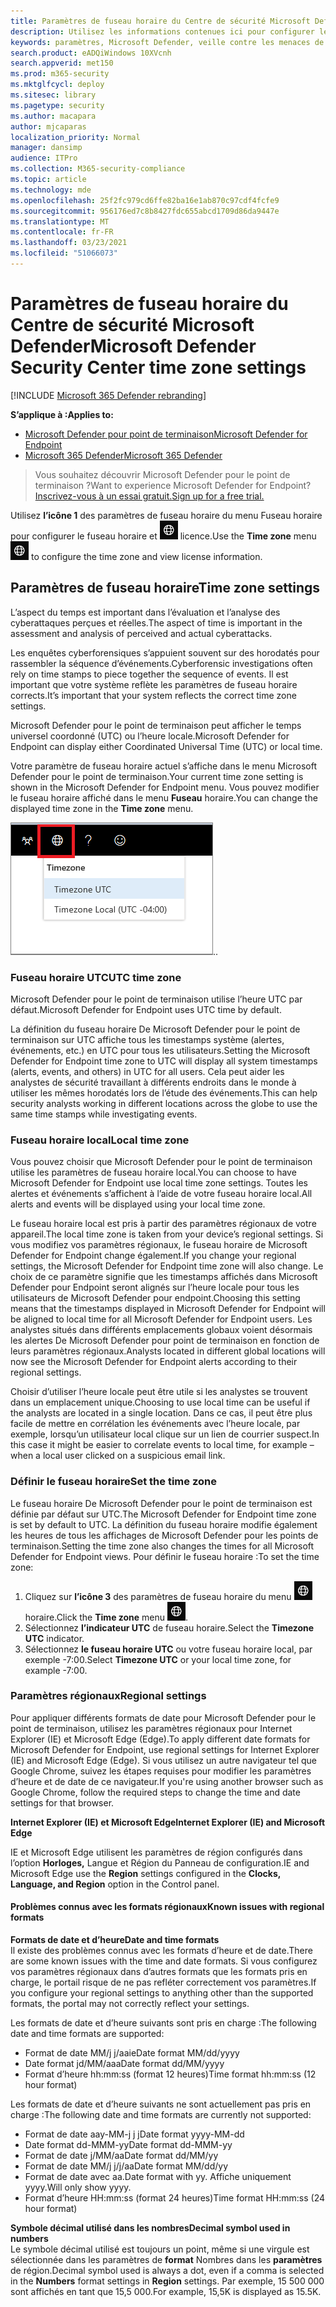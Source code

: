 ```yaml
---
title: Paramètres de fuseau horaire du Centre de sécurité Microsoft Defender
description: Utilisez les informations contenues ici pour configurer les paramètres de fuseau horaire du Centre de sécurité Microsoft Defender et afficher les informations de licence.
keywords: paramètres, Microsoft Defender, veille contre les menaces de cybersécurité, protection avancée contre les menaces, fuseau horaire, utc, heure locale, licence
search.product: eADQiWindows 10XVcnh
search.appverid: met150
ms.prod: m365-security
ms.mktglfcycl: deploy
ms.sitesec: library
ms.pagetype: security
ms.author: macapara
author: mjcaparas
localization_priority: Normal
manager: dansimp
audience: ITPro
ms.collection: M365-security-compliance
ms.topic: article
ms.technology: mde
ms.openlocfilehash: 25f2fc979cd6ffe82ba16e1ab870c97cdf4fcfe9
ms.sourcegitcommit: 956176ed7c8b8427fdc655abcd1709d86da9447e
ms.translationtype: MT
ms.contentlocale: fr-FR
ms.lasthandoff: 03/23/2021
ms.locfileid: "51066073"
---
```

# <a name="microsoft-defender-security-center-time-zone-settings"></a><span data-ttu-id="b35cb-104">Paramètres de fuseau horaire du Centre de sécurité Microsoft Defender</span><span class="sxs-lookup"><span data-stu-id="b35cb-104">Microsoft Defender Security Center time zone settings</span></span>

[!INCLUDE [Microsoft 365 Defender rebranding](../../includes/microsoft-defender.md)]

<span data-ttu-id="b35cb-105">**S’applique à :**</span><span class="sxs-lookup"><span data-stu-id="b35cb-105">**Applies to:**</span></span>
- [<span data-ttu-id="b35cb-106">Microsoft Defender pour point de terminaison</span><span class="sxs-lookup"><span data-stu-id="b35cb-106">Microsoft Defender for Endpoint</span></span>](https://go.microsoft.com/fwlink/p/?linkid=2146631)
- [<span data-ttu-id="b35cb-107">Microsoft 365 Defender</span><span class="sxs-lookup"><span data-stu-id="b35cb-107">Microsoft 365 Defender</span></span>](https://go.microsoft.com/fwlink/?linkid=2118804)




><span data-ttu-id="b35cb-108">Vous souhaitez découvrir Microsoft Defender pour le point de terminaison ?</span><span class="sxs-lookup"><span data-stu-id="b35cb-108">Want to experience Microsoft Defender for Endpoint?</span></span> [<span data-ttu-id="b35cb-109">Inscrivez-vous à un essai gratuit.</span><span class="sxs-lookup"><span data-stu-id="b35cb-109">Sign up for a free trial.</span></span>](https://www.microsoft.com/microsoft-365/windows/microsoft-defender-atp?ocid=docs-wdatp-settings-abovefoldlink)

<span data-ttu-id="b35cb-110">Utilisez **l’icône 1** des paramètres de fuseau horaire du menu Fuseau horaire pour configurer le fuseau horaire et ![ afficher les informations de ](images/atp-time-zone.png) licence.</span><span class="sxs-lookup"><span data-stu-id="b35cb-110">Use the **Time zone** menu ![Time zone settings icon1](images/atp-time-zone.png) to configure the time zone and view license information.</span></span>

## <a name="time-zone-settings"></a><span data-ttu-id="b35cb-111">Paramètres de fuseau horaire</span><span class="sxs-lookup"><span data-stu-id="b35cb-111">Time zone settings</span></span>
<span data-ttu-id="b35cb-112">L’aspect du temps est important dans l’évaluation et l’analyse des cyberattaques perçues et réelles.</span><span class="sxs-lookup"><span data-stu-id="b35cb-112">The aspect of time is important in the assessment and analysis of perceived and actual cyberattacks.</span></span>

<span data-ttu-id="b35cb-113">Les enquêtes cyberforensiques s’appuient souvent sur des horodatés pour rassembler la séquence d’événements.</span><span class="sxs-lookup"><span data-stu-id="b35cb-113">Cyberforensic investigations often rely on time stamps to piece together the sequence of events.</span></span> <span data-ttu-id="b35cb-114">Il est important que votre système reflète les paramètres de fuseau horaire corrects.</span><span class="sxs-lookup"><span data-stu-id="b35cb-114">It’s important that your system reflects the correct time zone settings.</span></span>

<span data-ttu-id="b35cb-115">Microsoft Defender pour le point de terminaison peut afficher le temps universel coordonné (UTC) ou l’heure locale.</span><span class="sxs-lookup"><span data-stu-id="b35cb-115">Microsoft Defender for Endpoint can display either Coordinated Universal Time (UTC) or local time.</span></span>

<span data-ttu-id="b35cb-116">Votre paramètre de fuseau horaire actuel s’affiche dans le menu Microsoft Defender pour le point de terminaison.</span><span class="sxs-lookup"><span data-stu-id="b35cb-116">Your current time zone setting is shown in the Microsoft Defender for Endpoint menu.</span></span> <span data-ttu-id="b35cb-117">Vous pouvez modifier le fuseau horaire affiché dans le menu **Fuseau** horaire.</span><span class="sxs-lookup"><span data-stu-id="b35cb-117">You can change the displayed time zone in the **Time zone** menu.</span></span>

![Paramètres de fuseau horaire icône2](images/atp-time-zone-menu.png)<span data-ttu-id="b35cb-119">.</span><span class="sxs-lookup"><span data-stu-id="b35cb-119">.</span></span>

### <a name="utc-time-zone"></a><span data-ttu-id="b35cb-120">Fuseau horaire UTC</span><span class="sxs-lookup"><span data-stu-id="b35cb-120">UTC time zone</span></span>
<span data-ttu-id="b35cb-121">Microsoft Defender pour le point de terminaison utilise l’heure UTC par défaut.</span><span class="sxs-lookup"><span data-stu-id="b35cb-121">Microsoft Defender for Endpoint uses UTC time by default.</span></span>

<span data-ttu-id="b35cb-122">La définition du fuseau horaire De Microsoft Defender pour le point de terminaison sur UTC affiche tous les timestamps système (alertes, événements, etc.) en UTC pour tous les utilisateurs.</span><span class="sxs-lookup"><span data-stu-id="b35cb-122">Setting the Microsoft Defender for Endpoint time zone to UTC will display all system timestamps (alerts, events, and others) in UTC for all users.</span></span> <span data-ttu-id="b35cb-123">Cela peut aider les analystes de sécurité travaillant à différents endroits dans le monde à utiliser les mêmes horodatés lors de l’étude des événements.</span><span class="sxs-lookup"><span data-stu-id="b35cb-123">This can help security analysts working in different locations across the globe to use the same time stamps while investigating events.</span></span>

### <a name="local-time-zone"></a><span data-ttu-id="b35cb-124">Fuseau horaire local</span><span class="sxs-lookup"><span data-stu-id="b35cb-124">Local time zone</span></span>
<span data-ttu-id="b35cb-125">Vous pouvez choisir que Microsoft Defender pour le point de terminaison utilise les paramètres de fuseau horaire local.</span><span class="sxs-lookup"><span data-stu-id="b35cb-125">You can choose to have Microsoft Defender for Endpoint use local time zone settings.</span></span> <span data-ttu-id="b35cb-126">Toutes les alertes et événements s’affichent à l’aide de votre fuseau horaire local.</span><span class="sxs-lookup"><span data-stu-id="b35cb-126">All alerts and events will be displayed using your local time zone.</span></span>

<span data-ttu-id="b35cb-127">Le fuseau horaire local est pris à partir des paramètres régionaux de votre appareil.</span><span class="sxs-lookup"><span data-stu-id="b35cb-127">The local time zone is taken from your device’s regional settings.</span></span> <span data-ttu-id="b35cb-128">Si vous modifiez vos paramètres régionaux, le fuseau horaire de Microsoft Defender for Endpoint change également.</span><span class="sxs-lookup"><span data-stu-id="b35cb-128">If you change your regional settings, the Microsoft Defender for Endpoint time zone will also change.</span></span> <span data-ttu-id="b35cb-129">Le choix de ce paramètre signifie que les timestamps affichés dans Microsoft Defender pour Endpoint seront alignés sur l’heure locale pour tous les utilisateurs de Microsoft Defender pour endpoint.</span><span class="sxs-lookup"><span data-stu-id="b35cb-129">Choosing this setting means that the timestamps displayed in Microsoft Defender for Endpoint will be aligned to local time for all Microsoft Defender for Endpoint users.</span></span> <span data-ttu-id="b35cb-130">Les analystes situés dans différents emplacements globaux voient désormais les alertes De Microsoft Defender pour point de terminaison en fonction de leurs paramètres régionaux.</span><span class="sxs-lookup"><span data-stu-id="b35cb-130">Analysts located in different global locations will now see the Microsoft Defender for Endpoint alerts according to their regional settings.</span></span>

<span data-ttu-id="b35cb-131">Choisir d’utiliser l’heure locale peut être utile si les analystes se trouvent dans un emplacement unique.</span><span class="sxs-lookup"><span data-stu-id="b35cb-131">Choosing to use local time can be useful if the analysts are located in a single location.</span></span> <span data-ttu-id="b35cb-132">Dans ce cas, il peut être plus facile de mettre en corrélation les événements avec l’heure locale, par exemple, lorsqu’un utilisateur local clique sur un lien de courrier suspect.</span><span class="sxs-lookup"><span data-stu-id="b35cb-132">In this case it might be easier to correlate events to local time, for example – when a local user clicked on a suspicious email link.</span></span>

### <a name="set-the-time-zone"></a><span data-ttu-id="b35cb-133">Définir le fuseau horaire</span><span class="sxs-lookup"><span data-stu-id="b35cb-133">Set the time zone</span></span>
<span data-ttu-id="b35cb-134">Le fuseau horaire De Microsoft Defender pour le point de terminaison est définie par défaut sur UTC.</span><span class="sxs-lookup"><span data-stu-id="b35cb-134">The Microsoft Defender for Endpoint time zone is set by default to UTC.</span></span>
<span data-ttu-id="b35cb-135">La définition du fuseau horaire modifie également les heures de tous les affichages de Microsoft Defender pour les points de terminaison.</span><span class="sxs-lookup"><span data-stu-id="b35cb-135">Setting the time zone also changes the times for all Microsoft Defender for Endpoint views.</span></span>
<span data-ttu-id="b35cb-136">Pour définir le fuseau horaire :</span><span class="sxs-lookup"><span data-stu-id="b35cb-136">To set the time zone:</span></span>

1. <span data-ttu-id="b35cb-137">Cliquez sur **l’icône 3** des paramètres de fuseau horaire du menu ![ Fuseau ](images/atp-time-zone.png) horaire.</span><span class="sxs-lookup"><span data-stu-id="b35cb-137">Click the **Time zone** menu ![Time zone settings icon3](images/atp-time-zone.png).</span></span>
2. <span data-ttu-id="b35cb-138">Sélectionnez **l’indicateur UTC** de fuseau horaire.</span><span class="sxs-lookup"><span data-stu-id="b35cb-138">Select the **Timezone UTC** indicator.</span></span>
3. <span data-ttu-id="b35cb-139">Sélectionnez **le fuseau horaire UTC** ou votre fuseau horaire local, par exemple -7:00.</span><span class="sxs-lookup"><span data-stu-id="b35cb-139">Select **Timezone UTC** or your local time zone, for example -7:00.</span></span>

### <a name="regional-settings"></a><span data-ttu-id="b35cb-140">Paramètres régionaux</span><span class="sxs-lookup"><span data-stu-id="b35cb-140">Regional settings</span></span>
<span data-ttu-id="b35cb-141">Pour appliquer différents formats de date pour Microsoft Defender pour le point de terminaison, utilisez les paramètres régionaux pour Internet Explorer (IE) et Microsoft Edge (Edge).</span><span class="sxs-lookup"><span data-stu-id="b35cb-141">To apply different date formats for Microsoft Defender for Endpoint, use regional settings for Internet Explorer (IE) and Microsoft Edge (Edge).</span></span> <span data-ttu-id="b35cb-142">Si vous utilisez un autre navigateur tel que Google Chrome, suivez les étapes requises pour modifier les paramètres d’heure et de date de ce navigateur.</span><span class="sxs-lookup"><span data-stu-id="b35cb-142">If you're using another browser such as Google Chrome, follow the required steps to change the time and date settings for that browser.</span></span> 


<span data-ttu-id="b35cb-143">**Internet Explorer (IE) et Microsoft Edge**</span><span class="sxs-lookup"><span data-stu-id="b35cb-143">**Internet Explorer (IE) and Microsoft Edge**</span></span>

<span data-ttu-id="b35cb-144">IE et Microsoft  Edge utilisent les paramètres de région configurés dans l’option **Horloges,** Langue et Région du Panneau de configuration.</span><span class="sxs-lookup"><span data-stu-id="b35cb-144">IE and Microsoft Edge use the **Region** settings configured in the **Clocks, Language, and Region** option in the Control panel.</span></span> 


#### <a name="known-issues-with-regional-formats"></a><span data-ttu-id="b35cb-145">Problèmes connus avec les formats régionaux</span><span class="sxs-lookup"><span data-stu-id="b35cb-145">Known issues with regional formats</span></span>

<span data-ttu-id="b35cb-146">**Formats de date et d’heure**</span><span class="sxs-lookup"><span data-stu-id="b35cb-146">**Date and time formats**</span></span><br>
<span data-ttu-id="b35cb-147">Il existe des problèmes connus avec les formats d’heure et de date.</span><span class="sxs-lookup"><span data-stu-id="b35cb-147">There are some known issues with the time and date formats.</span></span> <span data-ttu-id="b35cb-148">Si vous configurez vos paramètres régionaux dans d’autres formats que les formats pris en charge, le portail risque de ne pas refléter correctement vos paramètres.</span><span class="sxs-lookup"><span data-stu-id="b35cb-148">If you configure your regional settings to anything other than the supported formats, the portal may not correctly reflect your settings.</span></span>

<span data-ttu-id="b35cb-149">Les formats de date et d’heure suivants sont pris en charge :</span><span class="sxs-lookup"><span data-stu-id="b35cb-149">The following date and time formats are supported:</span></span>
- <span data-ttu-id="b35cb-150">Format de date MM/j j/aaie</span><span class="sxs-lookup"><span data-stu-id="b35cb-150">Date format MM/dd/yyyy</span></span>
- <span data-ttu-id="b35cb-151">Date format jd/MM/aaa</span><span class="sxs-lookup"><span data-stu-id="b35cb-151">Date format dd/MM/yyyy</span></span>
- <span data-ttu-id="b35cb-152">Format d’heure hh:mm:ss (format 12 heures)</span><span class="sxs-lookup"><span data-stu-id="b35cb-152">Time format hh:mm:ss (12 hour format)</span></span>

<span data-ttu-id="b35cb-153">Les formats de date et d’heure suivants ne sont actuellement pas pris en charge :</span><span class="sxs-lookup"><span data-stu-id="b35cb-153">The following date and time formats are currently not supported:</span></span>
- <span data-ttu-id="b35cb-154">Format de date aay-MM-j j j</span><span class="sxs-lookup"><span data-stu-id="b35cb-154">Date format yyyy-MM-dd</span></span>
- <span data-ttu-id="b35cb-155">Date format dd-MMM-yy</span><span class="sxs-lookup"><span data-stu-id="b35cb-155">Date format dd-MMM-yy</span></span>
- <span data-ttu-id="b35cb-156">Format de date j/MM/aa</span><span class="sxs-lookup"><span data-stu-id="b35cb-156">Date format dd/MM/yy</span></span>
- <span data-ttu-id="b35cb-157">Format de date MM/j j/j/aa</span><span class="sxs-lookup"><span data-stu-id="b35cb-157">Date format MM/dd/yy</span></span>
- <span data-ttu-id="b35cb-158">Format de date avec aa.</span><span class="sxs-lookup"><span data-stu-id="b35cb-158">Date format with yy.</span></span> <span data-ttu-id="b35cb-159">Affiche uniquement yyyy.</span><span class="sxs-lookup"><span data-stu-id="b35cb-159">Will only show yyyy.</span></span>
- <span data-ttu-id="b35cb-160">Format d’heure HH:mm:ss (format 24 heures)</span><span class="sxs-lookup"><span data-stu-id="b35cb-160">Time format HH:mm:ss (24 hour format)</span></span>

<span data-ttu-id="b35cb-161">**Symbole décimal utilisé dans les nombres**</span><span class="sxs-lookup"><span data-stu-id="b35cb-161">**Decimal symbol used in numbers**</span></span><br>
<span data-ttu-id="b35cb-162">Le symbole décimal utilisé est toujours un point, même si une virgule est sélectionnée dans les paramètres de **format** Nombres dans les **paramètres** de région.</span><span class="sxs-lookup"><span data-stu-id="b35cb-162">Decimal symbol used is always a dot, even if a comma is selected in  the **Numbers** format settings in **Region** settings.</span></span> <span data-ttu-id="b35cb-163">Par exemple, 15 500 000 sont affichés en tant que 15,5 000.</span><span class="sxs-lookup"><span data-stu-id="b35cb-163">For example, 15,5K is displayed as 15.5K.</span></span>


